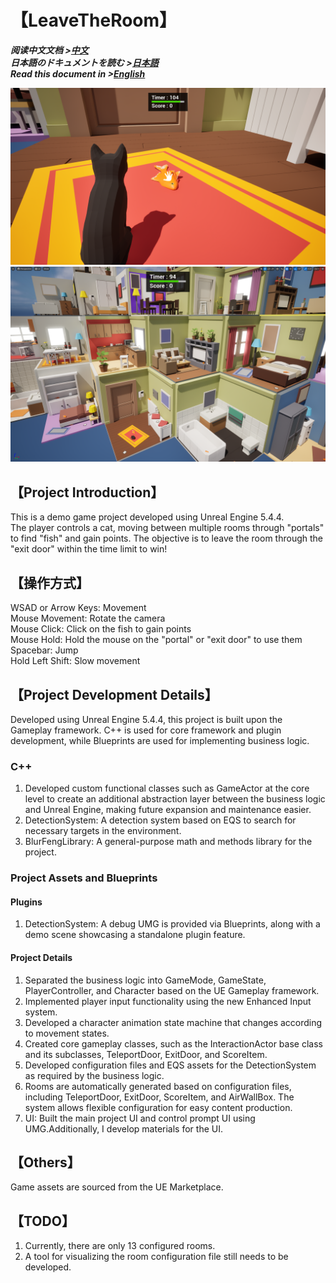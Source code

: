 # 【LeaveTheRoom】
***阅读中文文档 >[中文](README.md)***\
***日本語のドキュメントを読む >[日本語](README_ja.md)***\
***Read this document in >[English](README_en.md)***

![](Documents/LeaveTheRoom_1.png)
![](Documents/LeaveTheRoom_2.png)

## 【Project Introduction】
This is a demo game project developed using Unreal Engine 5.4.4.\
The player controls a cat, moving between multiple rooms through "portals" to find "fish" and gain points. The objective is to leave the room through the "exit door" within the time limit to win!

## 【操作方式】
WSAD or Arrow Keys: Movement\
Mouse Movement: Rotate the camera\
Mouse Click: Click on the fish to gain points\
Mouse Hold: Hold the mouse on the "portal" or "exit door" to use them\
Spacebar: Jump\
Hold Left Shift: Slow movement

## 【Project Development Details】
Developed using Unreal Engine 5.4.4, this project is built upon the Gameplay framework. C++ is used for core framework and plugin development, while Blueprints are used for implementing business logic.

### C++
1. Developed custom functional classes such as GameActor at the core level to create an additional abstraction layer between the business logic and Unreal Engine, making future expansion and maintenance easier.
2. DetectionSystem: A detection system based on EQS to search for necessary targets in the environment.
3. BlurFengLibrary: A general-purpose math and methods library for the project.

### Project Assets and Blueprints
#### Plugins
1. DetectionSystem: A debug UMG is provided via Blueprints, along with a demo scene showcasing a standalone plugin feature.
#### Project Details
1. Separated the business logic into GameMode, GameState, PlayerController, and Character based on the UE Gameplay framework.
2. Implemented player input functionality using the new Enhanced Input system.
3. Developed a character animation state machine that changes according to movement states.
4. Created core gameplay classes, such as the InteractionActor base class and its subclasses, TeleportDoor, ExitDoor, and ScoreItem.
5. Developed configuration files and EQS assets for the DetectionSystem as required by the business logic.
6. Rooms are automatically generated based on configuration files, including TeleportDoor, ExitDoor, ScoreItem, and AirWallBox. The system allows flexible configuration for easy content production.
7. UI: Built the main project UI and control prompt UI using UMG.Additionally, I develop materials for the UI.

## 【Others】
Game assets are sourced from the UE Marketplace.

## 【TODO】
1. Currently, there are only 13 configured rooms.
2. A tool for visualizing the room configuration file still needs to be developed.